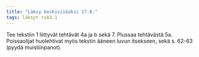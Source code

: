```yaml
---
title: "Läksy keskiviikoksi 17.8."
tags: läksyt rub3.1
---
```


Tee tekstiin 1 liittyvät tehtävät 4a ja b sekä 7. Plussaa tehtävästä 5a. Poissaolijat huolehtivat myös tekstin ääneen luvun itsekseen, sekä s. 62-63 (pyydä muistiinpanot).